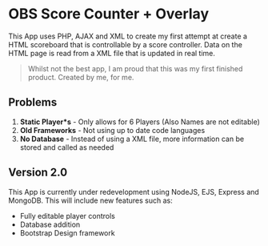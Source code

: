 # OBS Score Counter + Overlay

This App uses PHP, AJAX and XML to create my first attempt at create a HTML scoreboard that is controllable by a score controller. Data on the HTML page is read from a XML file that is updated in real time.

> Whilst not the best app, I am proud that this was my first finished product. Created by me, for me.

## Problems
1. **Static Player*s** - Only allows for 6 Players (Also Names are not editable)
2. **Old Frameworks** - Not using up to date code languages
3. **No Database** - Instead of using a XML file, more information can be stored and called as needed

## Version 2.0
This App is currently under redevelopment using NodeJS, EJS, Express and MongoDB.
This will include new features such as:

- Fully editable player controls
- Database addition
- Bootstrap Design framework
